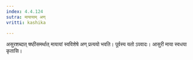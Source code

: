```yaml
---
index: 4.4.124
sutra: मायायाम् अण्
vritti: kashika

---
```

असुरशब्दात् षष्ठीसमर्थात् मायायां स्वविशेषे अण् प्रत्ययो भवति। पूर्वस्य यतो ऽपवादः। आसुरी माया स्वधया कृतासि।